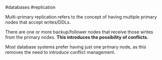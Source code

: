 #databases #replication 

Multi-primary replication refers to the concept of having multiple primary nodes that accept writes/DDLs.

There are one or more backup/follower nodes that receive those writes from the primary nodes. **This introduces the possibility of conflicts.**

Most database systems prefer having just one primary node, as this removes the need to introduce conflict management.